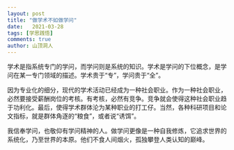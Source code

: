```yaml
---
layout: post
title: "做学术不如做学问"
date:   2021-03-28
tags: [学思践悟]
comments: true
author: 山顶洞人
---
```


学术是指系统专门的学问，而学问则是系统的知识。学术是学问的下位概念，是学问在某一专门领域的描述。学术贵于“专”，学问贵于“全”。

因为专业化的细分，现代的学术活动已经成为一种社会职业。作为一种社会职业，必然要接受薪酬岗位的考核。有考核，必然有竞争。竞争就会使得这种社会职业趋于功利化。最后，使得学术群体沦为某种职业的打工仔。当然，各种科研项目和论文指标，就是群体角逐的“粮食”，或者说“诱饵”。

我信奉学问，也敬仰有学问精神的人。做学问更像是一种自我修炼，它追求世界的系统化，乃至世界的本原。他们不食人间烟火，孤独攀登人类认知的巅峰。